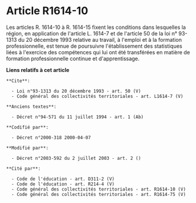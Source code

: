 # Article R1614-10

Les articles R. 1614-10 à R. 1614-15 fixent les conditions dans lesquelles la région, en application de l'article L. 1614-7
et de l'article 50 de la loi n° 93-1313 du 20 décembre 1993 relative au travail, à l'emploi et à la formation
professionnelle, est tenue de poursuivre l'établissement des statistiques liées à l'exercice des compétences qui lui ont été
transférées en matière de formation professionnelle continue et d'apprentissage.

**Liens relatifs à cet article**

	**Cite**:

	  - Loi n°93-1313 du 20 décembre 1993 - art. 50 (V)
	  - Code général des collectivités territoriales - art. L1614-7 (V)

	**Anciens textes**:

	  - Décret n°94-571 du 11 juillet 1994 - art. 1 (Ab)

	**Codifié par**:

	  - Décret n°2000-318 2000-04-07

	**Modifié par**:

	  - Décret n°2003-592 du 2 juillet 2003 - art. 2 ()

	**Cité par**:

	  - Code de l'éducation - art. D311-2 (V)
	  - Code de l'éducation - art. R214-4 (V)
	  - Code général des collectivités territoriales - art. R1614-10 (V)
	  - Code général des collectivités territoriales - art. R1614-75 (V)
